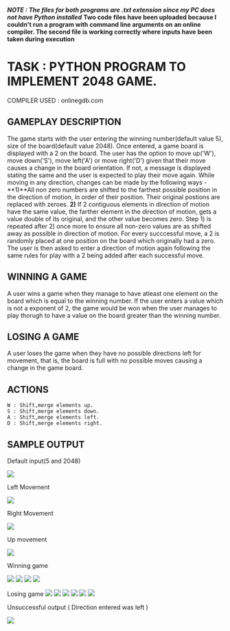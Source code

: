 
***NOTE : The files for both programs are .txt extension since my PC does not have Python installed***
**Two code files have been uploaded because I couldn't run a program with command line arguments on an online compiler.  The second file is working correctly where inputs have been taken during execution** 

# TASK : PYTHON PROGRAM TO IMPLEMENT 2048 GAME. 

COMPILER USED : onlinegdb.com

## GAMEPLAY DESCRIPTION

The game starts with the user entering the winning number(default value 5), size of the board(default value 2048). Once entered, a game board is displayed with a 2 on the board. The user has the option to move up('W'), move down('S'), move left('A') or move right('D') given that their move causes a change in the board orientation. If not, a message is displayed stating the same and the user is expected to play their move again. While moving in any direction, changes can be made by the following ways -  **1)**All non zero numbers are shifted to the farthest possible position in the direction of motion, in order of their position. Their original postions are replaced with zeroes. **2)** If 2 contiguous elements in direction of motion have the same value, the farther element in the direction of motion, gets a value double of its original, and the other value becomes zero. Step 1) is repeated after 2) once more to ensure all non-zero values are as shifted away as possible in direction of motion. For every succcessful move, a 2 is randomly placed at one position on the board which originally had a zero. The user is then asked to enter a direction of motion again following the same rules for play with a 2 being added after each successful move.

## WINNING A GAME

A user wins a game when they manage to have atleast one element on the board which is equal to the winning number. If the user enters a value which is not a exponent of 2, the game would be won when the user manages to play thorugh to have a value on the board greater than the winning number.

## LOSING A GAME

A user loses the game when they have no possible directions left for movement, that is, the board is full with no possible moves causing a change in the game board.

## ACTIONS
	W : Shift,merge elements up.
	S : Shift,merge elements down.
	A : Shift,merge elements left.
	D : Shift,merge elements right.	
    
## SAMPLE OUTPUT
  
Default input(5 and 2048)

![](/media/default.png)
	   
Left Movement

![](/media/left.png)
	   
Right Movement

![](/media/right.png)
	   
Up movement

![](/media/up.png)

Winning game

![](/media/win1.png)
![](/media/win2.png)
![](/media/win3.png)
![](/media/win4.png)

Losing game
![](/media/loss1.png)
![](/media/loss2.png)
![](/media/loss3.png)
![](/media/loss4.png)
![](/media/loss5.png)
![](/media/loss6.png)
 
Unsuccessful output ( Direction entered was left )

![](/media/unsuccessful_move.png)
